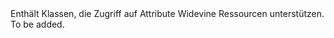 <Namespace Name="Microsoft.WindowsAzure.MediaServices.Client.Widevine">
  <Docs>
    <summary>Enthält Klassen, die Zugriff auf Attribute Widevine Ressourcen unterstützen.</summary> 
    <remarks>To be added.</remarks>
  </Docs>
</Namespace>
